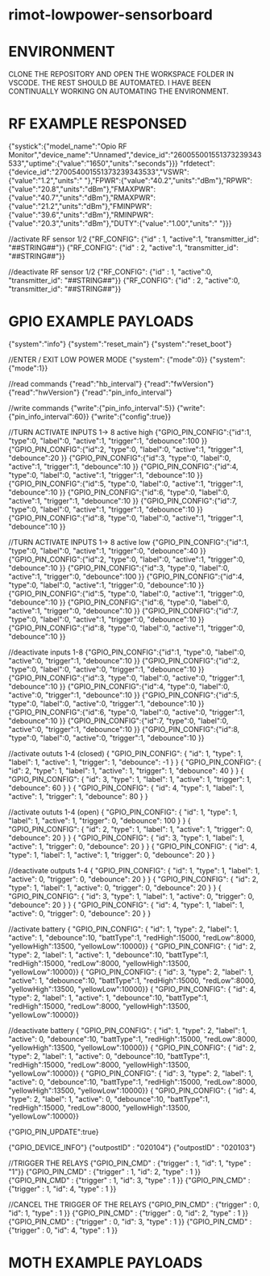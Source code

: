 # rimot-lowpower-sensorboard

# ENVIRONMENT #

CLONE THE REPOSITORY AND OPEN THE WORKSPACE FOLDER IN VSCODE. THE REST SHOULD BE AUTOMATED.
I HAVE BEEN CONTINUALLY WORKING ON AUTOMATING THE ENVIRONMENT.


# RF EXAMPLE RESPONSED #
{"systick":{"model_name":"Opio RF Monitor","device_name":"Unnamed","device_id":"260055001551373239343533","uptime":{"value":"1650","units":"seconds"}}}
"rfdetect":{"device_id":"270054001551373239343533","VSWR":{"value":"1.2","units":" "},"FPWR":{"value":"40.2","units":"dBm"},"RPWR":{"value":"20.8","units":"dBm"},"FMAXPWR":{"value":"40.7","units":"dBm"},"RMAXPWR":{"value":"21.2","units":"dBm"},"FMINPWR":{"value":"39.6","units":"dBm"},"RMINPWR":{"value":"20.3","units":"dBm"},"DUTY":{"value":"1.00","units":" "}}}

//activate RF sensor 1/2
{"RF_CONFIG": {"id" : 1, "active":1, "transmitter_id": "##STRING##"}}
{"RF_CONFIG": {"id" : 2, "active":1, "transmitter_id": "##STRING##"}}

//deactivate RF sensor 1/2
{"RF_CONFIG": {"id" : 1, "active":0, "transmitter_id": "##STRING##"}}
{"RF_CONFIG": {"id" : 2, "active":0, "transmitter_id": "##STRING##"}}

# GPIO EXAMPLE PAYLOADS #
{"system":"info"}
{"system":"reset_main"}
{"system":"reset_boot"}

//ENTER / EXIT LOW POWER MODE
{"system": {"mode":0}}
{"system": {"mode":1}}


//read commands
{"read":"hb_interval"}
{"read":"fwVersion"}
{"read":"hwVersion"}
{"read":"pin_info_interval"}

//write commands
{"write":{"pin_info_interval":5}}
{"write":{"pin_info_interval":60}}
{"write":{"config":true}}

//TURN ACTIVATE INPUTS 1-> 8 active high 
{"GPIO_PIN_CONFIG":{"id":1, "type":0, "label":0, "active":1, "trigger":1, "debounce":100 }}
{"GPIO_PIN_CONFIG":{"id":2, "type":0, "label":0, "active":1, "trigger":1, "debounce":20 }}
{"GPIO_PIN_CONFIG":{"id":3, "type":0, "label":0, "active":1, "trigger":1, "debounce":10 }}
{"GPIO_PIN_CONFIG":{"id":4, "type":0, "label":0, "active":1, "trigger":1, "debounce":10 }}
{"GPIO_PIN_CONFIG":{"id":5, "type":0, "label":0, "active":1, "trigger":1, "debounce":10 }}
{"GPIO_PIN_CONFIG":{"id":6, "type":0, "label":0, "active":1, "trigger":1, "debounce":10 }}
{"GPIO_PIN_CONFIG":{"id":7, "type":0, "label":0, "active":1, "trigger":1, "debounce":10 }}
{"GPIO_PIN_CONFIG":{"id":8, "type":0, "label":0, "active":1, "trigger":1, "debounce":10 }}

//TURN ACTIVATE INPUTS 1-> 8 active low
{"GPIO_PIN_CONFIG":{"id":1, "type":0, "label":0, "active":1, "trigger":0, "debounce":40 }}
{"GPIO_PIN_CONFIG":{"id":2, "type":0, "label":0, "active":1, "trigger":0, "debounce":10 }}
{"GPIO_PIN_CONFIG":{"id":3, "type":0, "label":0, "active":1, "trigger":0, "debounce":100 }}
{"GPIO_PIN_CONFIG":{"id":4, "type":0, "label":0, "active":1, "trigger":0, "debounce":10 }}
{"GPIO_PIN_CONFIG":{"id":5, "type":0, "label":0, "active":1, "trigger":0, "debounce":10 }}
{"GPIO_PIN_CONFIG":{"id":6, "type":0, "label":0, "active":1, "trigger":0, "debounce":10 }}
{"GPIO_PIN_CONFIG":{"id":7, "type":0, "label":0, "active":1, "trigger":0, "debounce":10 }}
{"GPIO_PIN_CONFIG":{"id":8, "type":0, "label":0, "active":1, "trigger":0, "debounce":10 }}


//deactivate inputs 1-8
{"GPIO_PIN_CONFIG":{"id":1, "type":0, "label":0, "active":0, "trigger":1, "debounce":10 }}
{"GPIO_PIN_CONFIG":{"id":2, "type":0, "label":0, "active":0, "trigger":1, "debounce":10 }}
{"GPIO_PIN_CONFIG":{"id":3, "type":0, "label":0, "active":0, "trigger":1, "debounce":10 }}
{"GPIO_PIN_CONFIG":{"id":4, "type":0, "label":0, "active":0, "trigger":1, "debounce":10 }}
{"GPIO_PIN_CONFIG":{"id":5, "type":0, "label":0, "active":0, "trigger":1, "debounce":10 }}
{"GPIO_PIN_CONFIG":{"id":6, "type":0, "label":0, "active":0, "trigger":1, "debounce":10 }}
{"GPIO_PIN_CONFIG":{"id":7, "type":0, "label":0, "active":0, "trigger":1, "debounce":10 }}
{"GPIO_PIN_CONFIG":{"id":8, "type":0, "label":0, "active":0, "trigger":1, "debounce":10 }}


//activate oututs 1-4 (closed)
{ "GPIO_PIN_CONFIG": { "id": 1, "type": 1, "label": 1, "active": 1, "trigger": 1, "debounce": -1 } }
{ "GPIO_PIN_CONFIG": { "id": 2, "type": 1, "label": 1, "active": 1, "trigger": 1, "debounce": 40 } }
{ "GPIO_PIN_CONFIG": { "id": 3, "type": 1, "label": 1, "active": 1, "trigger": 1, "debounce": 60 } }
{ "GPIO_PIN_CONFIG": { "id": 4, "type": 1, "label": 1, "active": 1, "trigger": 1, "debounce": 80 } }


//activate oututs 1-4 (open)
{ "GPIO_PIN_CONFIG": { "id": 1, "type": 1, "label": 1, "active": 1, "trigger": 0, "debounce": 100 } }
{ "GPIO_PIN_CONFIG": { "id": 2, "type": 1, "label": 1, "active": 1, "trigger": 0, "debounce": 20 } }
{ "GPIO_PIN_CONFIG": { "id": 3, "type": 1, "label": 1, "active": 1, "trigger": 0, "debounce": 20 } }
{ "GPIO_PIN_CONFIG": { "id": 4, "type": 1, "label": 1, "active": 1, "trigger": 0, "debounce": 20 } }


//deactivate outputs 1-4
{ "GPIO_PIN_CONFIG": { "id": 1, "type": 1, "label": 1, "active": 0, "trigger": 0, "debounce": 20 } }
{ "GPIO_PIN_CONFIG": { "id": 2, "type": 1, "label": 1, "active": 0, "trigger": 0, "debounce": 20 } }
{ "GPIO_PIN_CONFIG": { "id": 3, "type": 1, "label": 1, "active": 0, "trigger": 0, "debounce": 20 } }
{ "GPIO_PIN_CONFIG": { "id": 4, "type": 1, "label": 1, "active": 0, "trigger": 0, "debounce": 20 } }


//activate battery
{ "GPIO_PIN_CONFIG": { "id": 1, "type": 2, "label": 1, "active": 1, "debounce":10, "battType":1, "redHigh":15000, "redLow":8000, "yellowHigh":13500, "yellowLow":10000}}
{ "GPIO_PIN_CONFIG": { "id": 2, "type": 2, "label": 1, "active": 1, "debounce":10, "battType":1, "redHigh":15000, "redLow":8000, "yellowHigh":13500, "yellowLow":10000}}
{ "GPIO_PIN_CONFIG": { "id": 3, "type": 2, "label": 1, "active": 1, "debounce":10, "battType":1, "redHigh":15000, "redLow":8000, "yellowHigh":13500, "yellowLow":10000}}
{ "GPIO_PIN_CONFIG": { "id": 4, "type": 2, "label": 1, "active": 1, "debounce":10, "battType":1, "redHigh":15000, "redLow":8000, "yellowHigh":13500, "yellowLow":10000}}

//deactivate battery
{ "GPIO_PIN_CONFIG": { "id": 1, "type": 2, "label": 1, "active": 0, "debounce":10, "battType":1, "redHigh":15000, "redLow":8000, "yellowHigh":13500, "yellowLow":10000}}
{ "GPIO_PIN_CONFIG": { "id": 2, "type": 2, "label": 1, "active": 0, "debounce":10, "battType":1, "redHigh":15000, "redLow":8000, "yellowHigh":13500, "yellowLow":10000}}
{ "GPIO_PIN_CONFIG": { "id": 3, "type": 2, "label": 1, "active": 0, "debounce":10, "battType":1, "redHigh":15000, "redLow":8000, "yellowHigh":13500, "yellowLow":10000}}
{ "GPIO_PIN_CONFIG": { "id": 4, "type": 2, "label": 1, "active": 0, "debounce":10, "battType":1, "redHigh":15000, "redLow":8000, "yellowHigh":13500, "yellowLow":10000}}

{"GPIO_PIN_UPDATE":true}

{"GPIO_DEVICE_INFO"}
{"outpostID" : "020104"}
{"outpostID" : "020103"}

//TRIGGER THE RELAYS
{"GPIO_PIN_CMD" : {"trigger" : 1, "id": 1, "type" : "1"}}
{"GPIO_PIN_CMD" : {"trigger" : 1, "id": 2, "type" : 1 }}
{"GPIO_PIN_CMD" : {"trigger" : 1, "id": 3, "type" : 1 }}
{"GPIO_PIN_CMD" : {"trigger" : 1, "id": 4, "type" : 1 }}

//CANCEL THE TRIGGER OF THE RELAYS
{"GPIO_PIN_CMD" : {"trigger" : 0, "id": 1, "type" : 1 }}
{"GPIO_PIN_CMD" : {"trigger" : 0, "id": 2, "type" : 1 }}
{"GPIO_PIN_CMD" : {"trigger" : 0, "id": 3, "type" : 1 }}
{"GPIO_PIN_CMD" : {"trigger" : 0, "id": 4, "type" : 1 }}



# MOTH EXAMPLE PAYLOADS #
